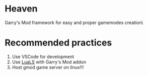 # Heaven
Garry's Mod framework for easy and proper gamemodes creation\

# Recommended practices
1. Use VSCode for development
2. Use [LuaLS](https://wiki.facepunch.com/gmod/LuaLanguageServer) with Garry's Mod addon
3. Host gmod game server on linux!!!